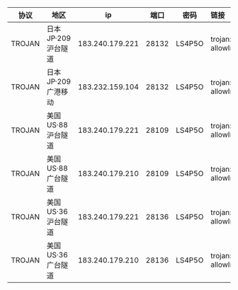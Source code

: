 |协议|地区|ip|端口|密码|链接|
|---|---|---|---|---|:---|
|TROJAN|<span class="node-name">日本JP·209</span> <span class="fs-p85 op-p80">沪台隧道</span>|183.240.179.221|28132|LS4P5O|trojan://LS4P5O@183.240.179.221:28132?allowInsecure=1&peer=download.windowsupdate.com#IEPL+%C2%B7+%E6%97%A5%E6%9C%ACJP+%C2%B7+209+%C2%B7+%E6%B2%AA%E5%8F%B0%E9%9A%A7%E9%81%93|
|TROJAN|<span class="node-name">日本JP·209</span> <span class="fs-p85 op-p80">广港移动</span>|183.232.159.104|28132|LS4P5O|trojan://LS4P5O@183.232.159.104:28132?allowInsecure=1&peer=download.windowsupdate.com#IEPL+%C2%B7+%E6%97%A5%E6%9C%ACJP+%C2%B7+209+%C2%B7+%E5%B9%BF%E6%B8%AF%E7%A7%BB%E5%8A%A8|
|TROJAN|<span class="node-name">美国US·88</span> <span class="fs-p85 op-p80">沪台隧道</span>|183.240.179.221|28109|LS4P5O|trojan://LS4P5O@183.240.179.221:28109?allowInsecure=1&peer=ctldl.windowsupdate.com#IEPL+%C2%B7+%E7%BE%8E%E5%9B%BDUS+%C2%B7+88+%C2%B7+%E6%B2%AA%E5%8F%B0%E9%9A%A7%E9%81%93|
|TROJAN|<span class="node-name">美国US·88</span> <span class="fs-p85 op-p80">广台隧道</span>|183.240.179.210|28109|LS4P5O|trojan://LS4P5O@183.240.179.210:28109?allowInsecure=1&peer=ctldl.windowsupdate.com#IEPL+%C2%B7+%E7%BE%8E%E5%9B%BDUS+%C2%B7+88+%C2%B7+%E5%B9%BF%E5%8F%B0%E9%9A%A7%E9%81%93|
|TROJAN|<span class="node-name">美国US·36</span> <span class="fs-p85 op-p80">沪台隧道</span>|183.240.179.221|28136|LS4P5O|trojan://LS4P5O@183.240.179.221:28136?allowInsecure=1&peer=download.windowsupdate.com#IEPL+%C2%B7+%E7%BE%8E%E5%9B%BDUS+%C2%B7+36+%C2%B7+%E6%B2%AA%E5%8F%B0%E9%9A%A7%E9%81%93|
|TROJAN|<span class="node-name">美国US·36</span> <span class="fs-p85 op-p80">广台隧道</span>|183.240.179.210|28136|LS4P5O|trojan://LS4P5O@183.240.179.210:28136?allowInsecure=1&peer=download.windowsupdate.com#IEPL+%C2%B7+%E7%BE%8E%E5%9B%BDUS+%C2%B7+36+%C2%B7+%E5%B9%BF%E5%8F%B0%E9%9A%A7%E9%81%93|
